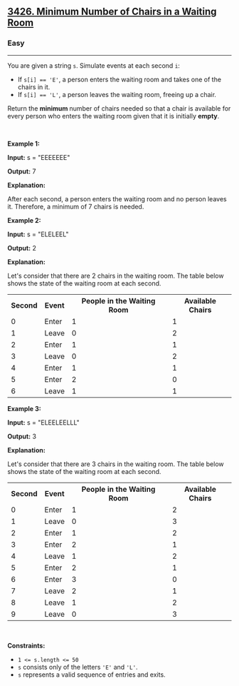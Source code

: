 <h2><a href="https://leetcode.com/problems/minimum-number-of-chairs-in-a-waiting-room">3426. Minimum Number of Chairs in a Waiting Room</a></h2><h3>Easy</h3><hr><p>You are given a string <code>s</code>. Simulate events at each second <code>i</code>:</p>

<ul>
	<li>If <code>s[i] == &#39;E&#39;</code>, a person enters the waiting room and takes one of the chairs in it.</li>
	<li>If <code>s[i] == &#39;L&#39;</code>, a person leaves the waiting room, freeing up a chair.</li>
</ul>

<p>Return the <strong>minimum </strong>number of chairs needed so that a chair is available for every person who enters the waiting room given that it is initially <strong>empty</strong>.</p>

<p>&nbsp;</p>
<p><strong class="example">Example 1:</strong></p>

<div class="example-block">
<p><strong>Input:</strong> <span class="example-io">s = &quot;EEEEEEE&quot;</span></p>

<p><strong>Output:</strong> <span class="example-io">7</span></p>

<p><strong>Explanation:</strong></p>

<p>After each second, a person enters the waiting room and no person leaves it. Therefore, a minimum of 7 chairs is needed.</p>
</div>

<p><strong class="example">Example 2:</strong></p>

<div class="example-block">
<p><strong>Input:</strong> <span class="example-io">s = &quot;ELELEEL&quot;</span></p>

<p><strong>Output:</strong> <span class="example-io">2</span></p>

<p><strong>Explanation:</strong></p>

<p>Let&#39;s consider that there are 2 chairs in the waiting room. The table below shows the state of the waiting room at each second.</p>
</div>

<table>
	<tbody>
		<tr>
			<th>Second</th>
			<th>Event</th>
			<th>People in the Waiting Room</th>
			<th>Available Chairs</th>
		</tr>
		<tr>
			<td>0</td>
			<td>Enter</td>
			<td>1</td>
			<td>1</td>
		</tr>
		<tr>
			<td>1</td>
			<td>Leave</td>
			<td>0</td>
			<td>2</td>
		</tr>
		<tr>
			<td>2</td>
			<td>Enter</td>
			<td>1</td>
			<td>1</td>
		</tr>
		<tr>
			<td>3</td>
			<td>Leave</td>
			<td>0</td>
			<td>2</td>
		</tr>
		<tr>
			<td>4</td>
			<td>Enter</td>
			<td>1</td>
			<td>1</td>
		</tr>
		<tr>
			<td>5</td>
			<td>Enter</td>
			<td>2</td>
			<td>0</td>
		</tr>
		<tr>
			<td>6</td>
			<td>Leave</td>
			<td>1</td>
			<td>1</td>
		</tr>
	</tbody>
</table>

<p><strong class="example">Example 3:</strong></p>

<div class="example-block">
<p><strong>Input:</strong> <span class="example-io">s = &quot;ELEELEELLL&quot;</span></p>

<p><strong>Output:</strong> <span class="example-io">3</span></p>

<p><strong>Explanation:</strong></p>

<p>Let&#39;s consider that there are 3 chairs in the waiting room. The table below shows the state of the waiting room at each second.</p>
</div>

<table>
	<tbody>
		<tr>
			<th>Second</th>
			<th>Event</th>
			<th>People in the Waiting Room</th>
			<th>Available Chairs</th>
		</tr>
		<tr>
			<td>0</td>
			<td>Enter</td>
			<td>1</td>
			<td>2</td>
		</tr>
		<tr>
			<td>1</td>
			<td>Leave</td>
			<td>0</td>
			<td>3</td>
		</tr>
		<tr>
			<td>2</td>
			<td>Enter</td>
			<td>1</td>
			<td>2</td>
		</tr>
		<tr>
			<td>3</td>
			<td>Enter</td>
			<td>2</td>
			<td>1</td>
		</tr>
		<tr>
			<td>4</td>
			<td>Leave</td>
			<td>1</td>
			<td>2</td>
		</tr>
		<tr>
			<td>5</td>
			<td>Enter</td>
			<td>2</td>
			<td>1</td>
		</tr>
		<tr>
			<td>6</td>
			<td>Enter</td>
			<td>3</td>
			<td>0</td>
		</tr>
		<tr>
			<td>7</td>
			<td>Leave</td>
			<td>2</td>
			<td>1</td>
		</tr>
		<tr>
			<td>8</td>
			<td>Leave</td>
			<td>1</td>
			<td>2</td>
		</tr>
		<tr>
			<td>9</td>
			<td>Leave</td>
			<td>0</td>
			<td>3</td>
		</tr>
	</tbody>
</table>

<p>&nbsp;</p>
<p><strong>Constraints:</strong></p>

<ul>
	<li><code>1 &lt;= s.length &lt;= 50</code></li>
	<li><code>s</code> consists only of the letters <code>&#39;E&#39;</code> and <code>&#39;L&#39;</code>.</li>
	<li><code>s</code> represents a valid sequence of entries and exits.</li>
</ul>
